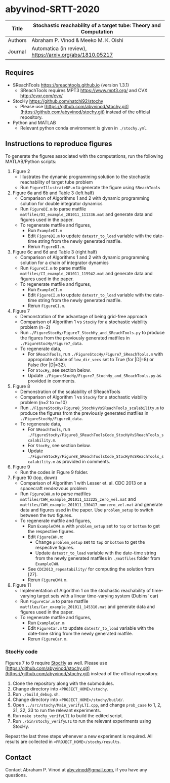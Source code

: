 # abyvinod-SRTT-2020

| Title      | Stochastic reachability of a target tube: Theory and Computation |
|------------|------------------------------------------------------------------|
| Authors    | Abraham P. Vinod & Meeko M. K. Oishi                             |
| Journal    | Automatica (in review), https://arxiv.org/abs/1810.05217         |

## Requires

- SReachTools https://sreachtools.github.io (version 1.3.1)
    - SReachTools requires MPT3 https://www.mpt3.org/ and CVX http://cvxr.com/cvx/
- StocHy https://github.com/natchi92/stochy
    - Please use
      [https://github.com/abyvinod/stochy.git](https://github.com/abyvinod/stochy.git)
      instead of the official repository.
- Python and MATLAB
    - Relevant python conda environment is given in `./stochy.yml`.


## Instructions to reproduce figures

To generate the figures associated with the computations, run the following
MATLAB/Python scripts:

1. Figure 2
    - Illustrates the dynamic programming solution to the stochastic
      reachability of target tube problem
    - Run `FigureIllustrateDP.m` to generate the figure using `SReachTools`
1. Figure 6a and 6b and Table 3 (left half)
    - Comparison of Algorithms 1 and 2 with dynamic programming solution for
      double integrator dynamics
    - Run `FigureDI.m` to parse matfile `matfiles/DI_example_201011_111336.mat`
      and generate data and figures used in the paper.
    - To regenerate matfile and figures, 
        - Run `ExampleDI.m`
        - Edit `FigureDI.m` to update `datestr_to_load` variable with the
          date-time string from the newly generated matfile.
        - Rerun `FigureDI.m`.
1. Figure 6c and 6d and Table 3 (right half)
    - Comparison of Algorithms 1 and 2 with dynamic programming solution for a
      chain of integrator dynamics
    - Run `FigureCI.m` to parse matfile `matfiles/CI_example_201011_115942.mat`
      and generate data and figures used in the paper.
    - To regenerate matfile and figures, 
        - Run `ExampleCI.m`
        - Edit `FigureCI.m` to update `datestr_to_load` variable with the
          date-time string from the newly generated matfile.
        - Rerun `FigureCI.m`.
1. Figure 7
    - Demonstration of the advantage of being grid-free approach 
    - Comparison of Algorithm 1 vs `StocHy` for a stochastic viability problem
      (n=2)
    - Run `./FigureStocHy/Figure7_StochHy_and_SReachTools.py` to produce the
      figures from the previously generated matfiles in
      `./FigureStocHy/Figure7_data`.
    - To regenerate data,
        - For `SReachTools`, run `./FigureStocHy/Figure7_SReachTools.m` with
          appropriate choice of `low_dir_vecs` set to True (for |D|=8) or False
          (for |D|=32).
        - For `StocHy`, see section below.
        - Update `./FigureStocHy/Figure7_StochHy_and_SReachTools.py` as provided
          in comments.
1. Figure 8
    - Demonstration of the scalability of SReachTools 
    - Comparison of Algorithm 1 vs `StocHy` for a stochastic viability problem
      (n=2 to n=10)
    - Run `./FigureStocHy/Figure8_StochHyVsSReachTools_scalability.m` to produce
      the figures from the previously generated matfiles in
      `./FigureStocHy/Figure8_data`.
    - To regenerate data,
        - For `SReachTools`, run
          `./FigureStocHy/Figure8_SReachToolsCode_StocHyVsSReachTools_scalability.m`.
        - For `StocHy`, see section below.
        - Update
          `./FigureStocHy/Figure8_SReachToolsCode_StocHyVsSReachTools_scalability.m`
          as provided in comments.
1. Figure 9
    - Run the codes in Figure 9 folder.
1. Figure 10 (top, down)
    - Comparison of Algorithm 1 with Lesser et. al. CDC 2013 on a spacecraft
      rendezvous problem
    - Run `FigureCWH.m` to parse matfiles
      `matfiles/CWH_example_201011_133225_zero_vel.mat` and
      `matfiles/CWH_example_201011_130417_nonzero_vel.mat` and generate data and
      figures used in the paper. Use `problem_setup` to switch between the two
      figures.
    - To regenerate matfile and figures, 
        - Run `ExampleCWH.m` with `problem_setup` set to `top` or `bottom` to
          get the respective figures.
        - Edit `FigureCWH.m`:
            - Change `problem_setup` set to `top` or `bottom` to get the
              respective figures.
            - Update `datestr_to_load` variable with the date-time string from
              the newly generated matfiles in `./matfiles` folder from
              `ExampleCWH`.
        - See `CDC2013_repeatability/` for computing the solution from [27].
        - Rerun `FigureCWH.m`.
1. Figure 11
    - Implementation of Algorithm 1 on the stochastic reachability of
      time-varying target sets with a linear time-varying system (Dubins' car) 
    - Run `FigureCar.m` to parse matfile
      `matfiles/Car_example_201011_145310.mat` and generate data and figures
      used in the paper.
    - To regenerate matfile and figures, 
        - Run `ExampleCar.m`
        - Edit `FigureCar.m` to update `datestr_to_load` variable with the
          date-time string from the newly generated matfile.
        - Rerun `FigureCar.m`.

### StocHy code

Figures 7 to 9 require [StocHy](https://github.com/natchi92/stochy) as well.
Please use
[https://github.com/abyvinod/stochy.git](https://github.com/abyvinod/stochy.git)
instead of the official repository.
1. Clone the repository along with the submodules.
1. Change directory into `<PROJECT_HOME>/stochy`.
1. Run `./build_debug.sh`.
1. Change directory into `<PROJECT_HOME>/stochy/build/`.
1. Open `../src/stochy/Main_verifyLTI.cpp`, and change `prob_case` to 1, 2, 31, 32, 33 to run the relevant experiments.
1. Run `make stochy_verifyLTI` to build the edited script.
1. Run `./bin/stochy_verifyLTI` to run the relevant experiments using StocHy.

Repeat the last three steps whenever a new experiment is required. All results
are collected in `<PROJECT_HOME>/stochy/results`.
    
## Contact

Contact Abraham P. Vinod at aby.vinod@gmail.com, if you have any questions.
